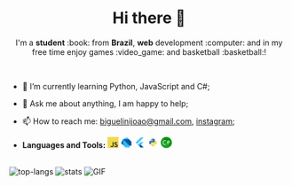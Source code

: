 <h1 align="center"> Hi there 👋 </h1>
<p align="center">I'm a <b>student</b> :book: from <b>Brazil</b>, <b>web</b> development :computer: and in my free time enjoy games :video_game: and basketball :basketball:! </p>

<br>

- 🌱 I’m currently learning Python, JavaScript and C#;
- 💬 Ask me about anything, I am happy to help;
- 📫 How to reach me: biguelinijoao@gmail.com, [instagram](https://www.instagram.com/bigueeee/);

- **Languages and Tools:**
<code><img height="20" src="https://raw.githubusercontent.com/github/explore/80688e429a7d4ef2fca1e82350fe8e3517d3494d/topics/javascript/javascript.png"></code>
<code><img height="20" src="https://raw.githubusercontent.com/github/explore/80688e429a7d4ef2fca1e82350fe8e3517d3494d/topics/dart/dart.png"></code>
<code><img height="20" src="https://raw.githubusercontent.com/github/explore/80688e429a7d4ef2fca1e82350fe8e3517d3494d/topics/flutter/flutter.png"></code>
<code><img height="20" src="https://raw.githubusercontent.com/github/explore/80688e429a7d4ef2fca1e82350fe8e3517d3494d/topics/python/python.png"></code>
<code><img height="20" src="https://raw.githubusercontent.com/github/explore/80688e429a7d4ef2fca1e82350fe8e3517d3494d/topics/csharp/csharp.png"></code>

<br>

<img alt="top-langs" src="https://github-readme-stats.vercel.app/api/top-langs/?username=Biguelini&theme=cobalt&layout=compact" />

<img alt="stats" src="https://github-readme-stats.vercel.app/api?username=Biguelini&theme=cobalt&show_icons=true&hide_border=true" />

<img alt="GIF" src="https://raw.githubusercontent.com/saadeghi/saadeghi/master/dino.gif" />
